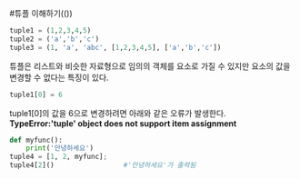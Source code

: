 #튜플 이해하기(())

```python
tuple1 = (1,2,3,4,5)
tuple2 = ('a','b','c')
tuple3 = (1, 'a', 'abc', [1,2,3,4,5], ['a','b','c'])
```
튜플은 리스트와 비슷한 자료형으로 임의의 객체를 요소로 가질 수 있지만 요소의 값을 변경할 수 없다는 특징이 있다.
```python
tuple1[0] = 6
```
tuple1[0]의 값을 6으로 변경하려면 아래와 같은 오류가 발생한다. <br>
**TypeError:'tuple' object does not support item assignment**

```python
def myfunc():
    print('안녕하세요')
tuple4 = [1, 2, myfunc];
tuple4[2]()                 #'안녕하세요'가 출력됨
```